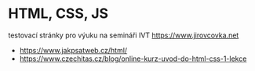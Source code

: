 # HTML, CSS, JS

testovací stránky pro výuku na semináři IVT https://www.jirovcovka.net

- https://www.jakpsatweb.cz/html/
- https://www.czechitas.cz/blog/online-kurz-uvod-do-html-css-1-lekce